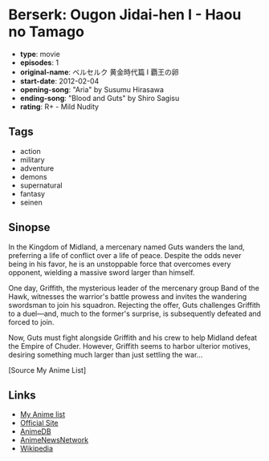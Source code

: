 # Berserk: Ougon Jidai-hen I - Haou no Tamago

-   **type**: movie
-   **episodes**: 1
-   **original-name**: ベルセルク 黄金時代篇 Ⅰ 覇王の卵
-   **start-date**: 2012-02-04
-   **opening-song**: "Aria" by Susumu Hirasawa
-   **ending-song**: "Blood and Guts" by Shiro Sagisu
-   **rating**: R+ - Mild Nudity

## Tags

-   action
-   military
-   adventure
-   demons
-   supernatural
-   fantasy
-   seinen

## Sinopse

In the Kingdom of Midland, a mercenary named Guts wanders the land, preferring a life of conflict over a life of peace. Despite the odds never being in his favor, he is an unstoppable force that overcomes every opponent, wielding a massive sword larger than himself.

One day, Griffith, the mysterious leader of the mercenary group Band of the Hawk, witnesses the warrior's battle prowess and invites the wandering swordsman to join his squadron. Rejecting the offer, Guts challenges Griffith to a duel—and, much to the former's surprise, is subsequently defeated and forced to join.

Now, Guts must fight alongside Griffith and his crew to help Midland defeat the Empire of Chuder. However, Griffith seems to harbor ulterior motives, desiring something much larger than just settling the war...

[Source My Anime List]

## Links

-   [My Anime list](https://myanimelist.net/anime/10218/Berserk__Ougon_Jidai-hen_I_-_Haou_no_Tamago)
-   [Official Site](http://www.berserkfilm.com/)
-   [AnimeDB](http://anidb.info/perl-bin/animedb.pl?show=anime&aid=7991)
-   [AnimeNewsNetwork](http://www.animenewsnetwork.com/encyclopedia/anime.php?id=12397)
-   [Wikipedia](http://en.wikipedia.org/wiki/Berserk_%28manga%29)
